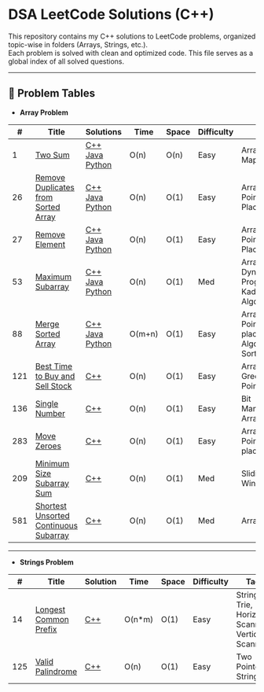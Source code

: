 # DSA LeetCode Solutions (C++)

This repository contains my C++ solutions to LeetCode problems, organized topic-wise in folders (Arrays, Strings, etc.).  
Each problem is solved with clean and optimized code. This file serves as a global index of all solved questions.

---

## 📄 Problem Tables
- **Array Problem** 

| #   | Title                                                               | Solutions                   | Time       | Space      | Difficulty | Tags                         |
|-----|----------------------------------------------------------------------|----------------------------|------------|------------|------------|------------------------------|
| 1   | [Two Sum](https://leetcode.com/problems/two-sum/)                   | [C++](./C++/001_Two_Sum.cpp)  <br> [Java](./Java/Two_Sum.java)  <br> [Python](./Python/Two_Sum.py) | O(n)       | O(n)       | Easy       | Array, Hash Map              |
| 26 | [Remove Duplicates from Sorted Array](https://leetcode.com/problems/remove-duplicates-from-sorted-array/) | [C++](./C++/26_Remove_Duplicates_from_Sorted_Array.cpp)  <br> [Java](./Java/Remove_Duplicates_from_Sorted_Array.java)  <br> [Python](./Python/Remove_Duplicates_from_Sorted_Array.py) | O(n) | O(1) |Easy | Array,Two Pointers,In-Place |
| 27 | [Remove Element](https://leetcode.com/problems/remove-element/) | [C++](./C++/27_Remove%20Element.cpp)  <br> [Java](./Java/Remove_Element.java)  <br> [Python](./Python/Remove_Element.py) | O(n) | O(1) | Easy | Array, Two Pointers, In-Place |
| 53 | [Maximum Subarray](https://leetcode.com/problems/maximum-subarray/) | [C++](./C++/53_Maximum_Subarray.cpp) <br> [Java](./Java/Maximum_Subarray.java) <br> [Python](./Python/Maximum_Subarray.py) | O(n) | O(1) | Med| Array, Dynamic Programming, Kadane's Algorithm |
| 88 | [Merge Sorted Array](https://leetcode.com/problems/merge-sorted-array/) | [C++](./C++/88_Merge_Sorted_Array.cpp) <br> [Java](./Java/Merge_Sorted_Array.java) <br> [Python](./Python/Merge_Sorted_Array.py) | O(m+n) | O(1) | Easy | Array, Two Pointers, In-place Algorithm, Sorting |
| 121 | [Best Time to Buy and Sell Stock](https://leetcode.com/problems/best-time-to-buy-and-sell-stock/description/) | [C++](./C++/121_Best_Time_to_Buy_and_Sell_Stock.cpp) | O(n) | O(1) | Easy | Array, Greedy, Two Pointers |
| 136 | [Single Number](https://leetcode.com/problems/single-number/) | [C++](./C++/136_Single_Number.cpp) | O(n) | O(1) | Easy | Bit Manipulation, Array, XOR |
| 283 | [Move Zeroes](https://leetcode.com/problems/move-zeroes/) | [C++](./C++/283_Move_zeroes.cpp) | O(n) | O(1) | Easy | Array, Two Pointers, In-place |
| 209 | [Minimum Size Subarray Sum](https://leetcode.com/problems/minimum-size-subarray-sum/) | [C++](./C++/209_Minimum_Size_Subarray_Sum.cpp) | O(n) | O(1) | Med | Sliding Window |
| 581 | [Shortest Unsorted Continuous Subarray](https://leetcode.com/problems/shortest-unsorted-continuous-subarray/) | [C++](./C++/581_Shortest_Unsorted_Continuous_Subarray.cpp) | O(n) | O(1) | Med | Array, Sorting |

---
- **Strings Problem**

| #   | Title                                                               | Solution                   | Time       | Space      | Difficulty | Tags                         |
|-----|---------------------------------------------------------------------|----------------------------|------------|------------|------------|------------------------------|
|  14   |     [Longest Common Prefix](https://leetcode.com/problems/longest-common-prefix/)      | [C++](./C++/14_Longest_Common_Prefix.cpp)   | O(n*m)     | O(1) | Easy|String, Trie, Horizontal Scanning, Vertical Scanning|
| 125 | [Valid Palindrome](https://leetcode.com/problems/valid-palindrome/) | [C++](./C++/125_Valid_Palindrome.cpp) | O(n) | O(1) | Easy | Two Pointers, String |
 